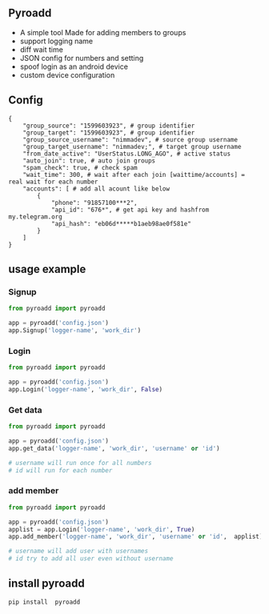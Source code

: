 ## Pyroadd

- A simple tool Made for adding members to groups
- support logging name 
- diff wait time
- JSON config for numbers and setting
- spoof login as an android device
- custom device configuration

## Config

```config
{
    "group_source": "1599603923", # group identifier
    "group_target": "1599603923", # group identifier
    "group_source_username": "nimmadev", # source group username
    "group_target_username": "nimmadev;", # target group username
    "from_date_active": "UserStatus.LONG_AGO", # active status
    "auto_join": true, # auto join groups 
    "spam_check": true, # check spam
    "wait_time": 300, # wait after each join [waittime/accounts] = real wait for each number
    "accounts": [ # add all acount like below 
        {
            "phone": "91857100***2",
            "api_id": "676*", # get api key and hashfrom my.telegram.org
            "api_hash": "eb06d*****b1aeb98ae0f581e"
        }
    ]
}
```


## usage example

### Signup

```python
from pyroadd import pyroadd

app = pyroadd('config.json')
app.Signup('logger-name', 'work_dir')
```
### Login

```python
from pyroadd import pyroadd

app = pyroadd('config.json')
app.Login('logger-name', 'work_dir', False)
```

### Get data

```python
from pyroadd import pyroadd

app = pyroadd('config.json')
app.get_data('logger-name', 'work_dir', 'username' or 'id')

# username will run once for all numbers
# id will run for each number
```

### add member

```python
from pyroadd import pyroadd

app = pyroadd('config.json')
applist = app.Login('logger-name', 'work_dir', True)
app.add_member('logger-name', 'work_dir', 'username' or 'id',  applist)

# username will add user with usernames
# id try to add all user even without username
```

## install pyroadd

```python
pip install  pyroadd
```